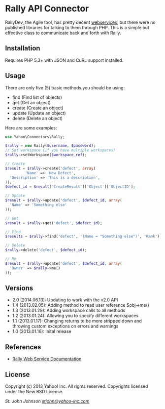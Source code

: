 Rally API Connector
===================

RallyDev, the Agile tool, has pretty decent [webservices][1], but there were no published libraries for talking to them through PHP.  This is a simple but effective class to communicate back and forth with Rally.

## Installation ##

Requires PHP 5.3+ with JSON and CuRL support installed.

## Usage ##

There are only five (5) basic methods you should be using:
 - find (Find list of objects)
 - get (Get an object)
 - create (Create an object)
 - update (Update an object)
 - delete (Delete an object)

Here are some examples:

```php
use Yahoo\Connectors\Rally;

$rally = new Rally($username, $password);
// Set workspace (if you have multiple workspaces)
$rally->setWorkspace($workspace_ref);

// Create
$result = $rally->create('defect', array(
         'Name' => 'New Defect',
  'Description' => 'This is a description',
));
$defect_id = $result['CreateResult']['Object']['ObjectID'];

// Update
$result = $rally->update('defect', $defect_id, array(
  'Name' => 'Something else'
));

// Get
$result = $rally->get('defect', $defect_id);

// Find
$results = $rally->find('defect', '(Name = "Something else")', 'Rank');

// Delete
$rally->delete('defect', $defect_id);

// Me
$result = $rally->update('defect', $defect_id, array(
  'Owner' => $rally->me()
));

```

## Versions ##

 - 2.0 (2014.06.13): Updating to work with the v2.0 API
 - 1.4 (2013.02.05): Adding method to read user reference $obj->me()
 - 1.3 (2013.01.29): Adding workspace calls to all methods
 - 1.2 (2013.01.24): Allowing you to specify different workspaces
 - 1.1 (2013.01.17): Changing returns to be more stripped down and throwing custom exceptions on errors and warnings
 - 1.0 (2013.01.16): Inital release

## References ##

 - [Rally Web Service Documentation][1]

## License ##

Copyright (c) 2013 Yahoo! Inc.  All rights reserved. Copyrights licensed under the New BSD License.

*St. John Johnson <stjohn@yahoo-inc.com>*

[1]: https://rally1.rallydev.com/slm/doc/webservice/ "Rally Web Service Documentation"
